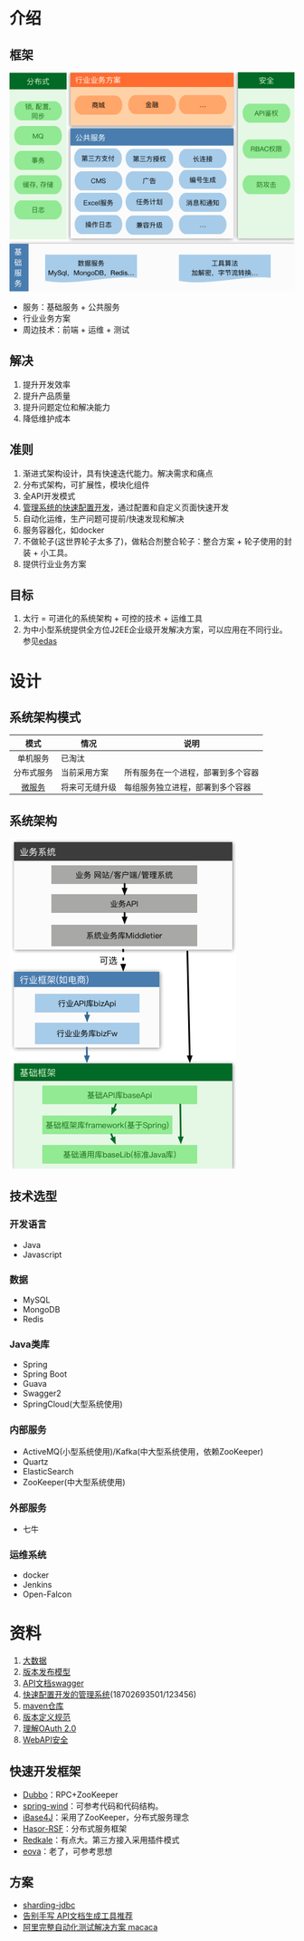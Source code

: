 # 介绍

## 框架
![](/s/framework.jpg)
* 服务：基础服务 + 公共服务
* 行业业务方案
* 周边技术：前端 + 运维 + 测试

## 解决
1. 提升开发效率
1. 提升产品质量
1. 提升问题定位和解决能力
1. 降低维护成本

## 准则
1. 渐进式架构设计，具有快速迭代能力。解决需求和痛点
1. 分布式架构，可扩展性，模块化组件
1. 全API开发模式
1. [管理系统的快速配置开发](https://qiya365.gitbooks.io/longgang/)，通过配置和自定义页面快速开发
1. 自动化运维，生产问题可提前/快速发现和解决
1. 服务容器化，如docker
1. 不做轮子(这世界轮子太多了)，做粘合剂整合轮子：整合方案 + 轮子使用的封装 + 小工具。
1. 提供行业业务方案

## 目标
1. 太行 = 可进化的系统架构 + 可控的技术 + 运维工具
1. 为中小型系统提供全方位J2EE企业级开发解决方案，可以应用在不同行业。参见[edas](https://www.aliyun.com/product/edas/)

# 设计

## 系统架构模式
| 模式 | 情况 | 说明 |
| :----: | ---- | ---- |
| 单机服务 | 已淘汰 |  |
| 分布式服务 | 当前采用方案 | 所有服务在一个进程，部署到多个容器 |
| [微服务](https://andrewwang79.gitbooks.io/javadev/cloud/SUMMARY.html#%E5%BE%AE%E6%9C%8D%E5%8A%A1) | 将来可无缝升级 | 每组服务独立进程，部署到多个容器 |

## 系统架构
![](/s/arch.jpg)

## 技术选型
### 开发语言
* Java
* Javascript

### 数据
* MySQL
* MongoDB
* Redis

### Java类库
* Spring
* Spring Boot
* Guava
* Swagger2
* SpringCloud(大型系统使用)

### 内部服务
* ActiveMQ(小型系统使用)/Kafka(中大型系统使用，依赖ZooKeeper)
* Quartz
* ElasticSearch
* ZooKeeper(中大型系统使用)

### 外部服务
* 七牛

### 运维系统
* docker
* Jenkins
* Open-Falcon

# 资料
1. [大数据](https://andrewwang79.gitbooks.io/javadev/cloud/SUMMARY.html#%E5%A4%A7%E6%95%B0%E6%8D%AE)
1. [版本发布模型](http://wangyaqi.cn/2015/05/18/git/)
1. [API文档swagger](http://ljapi.swao.cn/swagger-ui.html)
1. [快速配置开发的管理系统](http://lja.swao.cn/#/search/pageUI)(18702693501/123456)
1. [maven仓库](http://mvn.swao.cn/nexus/)
1. [版本定义规范](https://semver.org/lang/zh-CN/)
1. [理解OAuth 2.0](http://www.ruanyifeng.com/blog/2014/05/oauth_2_0.html)
1. [WebAPI安全](http://www.cnblogs.com/developersupport/p/WebAPI-Security.html#authentication-authorization)

## 快速开发框架
* [Dubbo](http://dubbo.io/Developer+Guide-zh.htm)：RPC+ZooKeeper
* [spring-wind](https://git.oschina.net/juapk/spring-wind)：可参考代码和代码结构。
* [iBase4J](https://git.oschina.net/iBase4J/iBase4J)：采用了ZooKeeper，分布式服务理念
* [Hasor-RSF](https://www.oschina.net/p/Hasor-RSF)：分布式服务框架
* [Redkale](http://redkale.org/)：有点大。第三方接入采用插件模式
* [eova](http://git.oschina.net/eova/eova)：老了，可参考思想

## 方案
* [sharding-jdbc](http://git.oschina.net/dangdangdotcom/sharding-jdbc)
* [告别手写 API文档生成工具推荐](http://www.csdn.net/article/2013-02-20/2814189-API_DOC_TOOLS)
* [阿里完整自动化测试解决方案 macaca](https://yq.aliyun.com/articles/8310)
